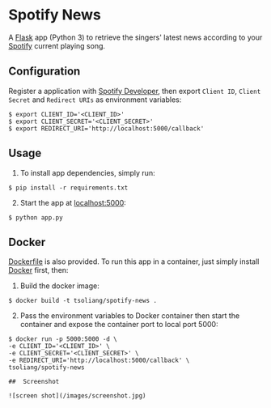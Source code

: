 # Spotify News

A [Flask](http://flask.pocoo.org/) app (Python 3) to retrieve the singers' latest news according to your [Spotify](https://www.spotify.com/) current playing song.

## Configuration

Register a application with [Spotify Developer](https://developer.spotify.com/), then export `Client ID`, `Client Secret` and `Redirect URIs` as environment variables:

```
$ export CLIENT_ID='<CLIENT_ID>'
$ export CLIENT_SECRET='<CLIENT_SECRET>'
$ export REDIRECT_URI='http://localhost:5000/callback'
```

## Usage

1. To install app dependencies, simply run:

```
$ pip install -r requirements.txt
```

2. Start the app at [localhost:5000](http://localhost:5000):

```
$ python app.py
```

## Docker

[Dockerfile](Dockerfile) is also provided. To run this app in a container, just simply install [Docker](https://www.docker.com/) first, then:

1. Build the docker image:

```
$ docker build -t tsoliang/spotify-news .
```

2. Pass the environment variables to Docker container then start the container and expose the container port to local port 5000:

```
$ docker run -p 5000:5000 -d \
-e CLIENT_ID='<CLIENT_ID>' \
-e CLIENT_SECRET='<CLIENT_SECRET>' \
-e REDIRECT_URI='http://localhost:5000/callback' \
tsoliang/spotify-news

##  Screenshot

![screen shot](/images/screenshot.jpg)
